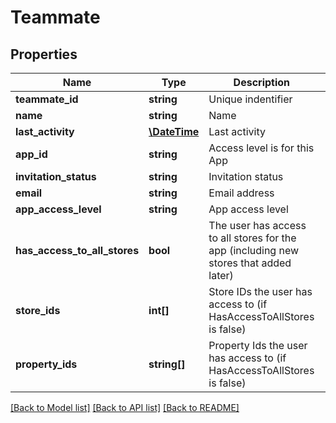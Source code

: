 # Teammate

## Properties
Name | Type | Description | Notes
------------ | ------------- | ------------- | -------------
**teammate_id** | **string** | Unique indentifier | [optional] 
**name** | **string** | Name | [optional] 
**last_activity** | [**\DateTime**](\DateTime.md) | Last activity | [optional] 
**app_id** | **string** | Access level is for this App | [optional] 
**invitation_status** | **string** | Invitation status | [optional] 
**email** | **string** | Email address | [optional] 
**app_access_level** | **string** | App access level | [optional] 
**has_access_to_all_stores** | **bool** | The user has access to all stores for the app (including new stores that added later) | [optional] 
**store_ids** | **int[]** | Store IDs the user has access to (if HasAccessToAllStores is false) | [optional] 
**property_ids** | **string[]** | Property Ids the user has access to (if HasAccessToAllStores is false) | [optional] 

[[Back to Model list]](../README.md#documentation-for-models) [[Back to API list]](../README.md#documentation-for-api-endpoints) [[Back to README]](../README.md)


